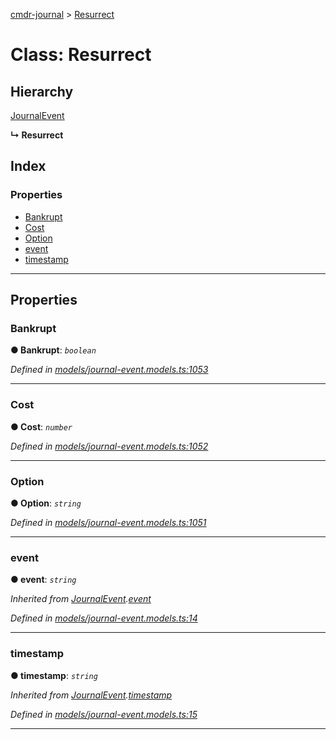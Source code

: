[cmdr-journal](../README.md) > [Resurrect](../classes/resurrect.md)



# Class: Resurrect

## Hierarchy


 [JournalEvent](journalevent.md)

**↳ Resurrect**







## Index

### Properties

* [Bankrupt](resurrect.md#bankrupt)
* [Cost](resurrect.md#cost)
* [Option](resurrect.md#option)
* [event](resurrect.md#event)
* [timestamp](resurrect.md#timestamp)



---
## Properties
<a id="bankrupt"></a>

###  Bankrupt

**●  Bankrupt**:  *`boolean`* 

*Defined in [models/journal-event.models.ts:1053](https://github.com/chrisbruford/cmdr-journal/blob/0588b1f/src/models/journal-event.models.ts#L1053)*





___

<a id="cost"></a>

###  Cost

**●  Cost**:  *`number`* 

*Defined in [models/journal-event.models.ts:1052](https://github.com/chrisbruford/cmdr-journal/blob/0588b1f/src/models/journal-event.models.ts#L1052)*





___

<a id="option"></a>

###  Option

**●  Option**:  *`string`* 

*Defined in [models/journal-event.models.ts:1051](https://github.com/chrisbruford/cmdr-journal/blob/0588b1f/src/models/journal-event.models.ts#L1051)*





___

<a id="event"></a>

###  event

**●  event**:  *`string`* 

*Inherited from [JournalEvent](journalevent.md).[event](journalevent.md#event)*

*Defined in [models/journal-event.models.ts:14](https://github.com/chrisbruford/cmdr-journal/blob/0588b1f/src/models/journal-event.models.ts#L14)*





___

<a id="timestamp"></a>

###  timestamp

**●  timestamp**:  *`string`* 

*Inherited from [JournalEvent](journalevent.md).[timestamp](journalevent.md#timestamp)*

*Defined in [models/journal-event.models.ts:15](https://github.com/chrisbruford/cmdr-journal/blob/0588b1f/src/models/journal-event.models.ts#L15)*





___


